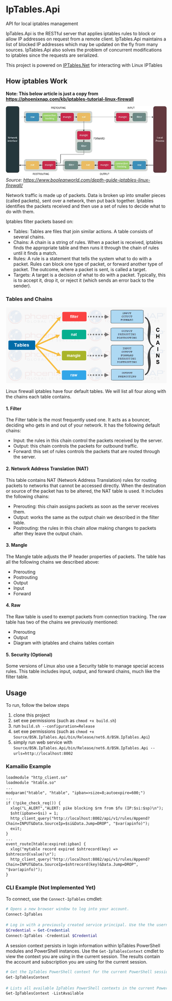 # IpTables.Api

API for local iptables management

IpTables.Api is the RESTful server that applies iptables rules to block or allow IP addresses on request from a remote client.
IpTables.Api maintains a list of blocked IP addresses which may be updated on the fly from many sources.
IpTables.Api also solves the problem of concurrent modifications to iptables since the requests are serialized.

This project is powered on [IPTables.Net](https://github.com/splitice/IPTables.Net) for interacting with Linux IPTables

## How iptables Work

**Note: This below article is just a copy from <https://phoenixnap.com/kb/iptables-tutorial-linux-firewall>**

![IpTablesFlow](Document/IpTablesWorkFlow.webp "IpTables Work Flow")
*Source: <https://www.booleanworld.com/depth-guide-iptables-linux-firewall/>*

Network traffic is made up of packets. Data is broken up into smaller pieces (called packets), sent over a network, then put back together. Iptables identifies the packets received and then use a set of rules to decide what to do with them.

Iptables filter packets based on:

* Tables: Tables are files that join similar actions. A table consists of several chains.
* Chains: A chain is a string of rules. When a packet is received, iptables finds the appropriate table and then runs it through the chain of rules until it finds a match.
* Rules: A rule is a statement that tells the system what to do with a packet. Rules can block one type of packet, or forward another type of packet. The outcome, where a packet is sent, is called a target.
* Targets: A target is a decision of what to do with a packet. Typically, this is to accept it, drop it, or reject it (which sends an error back to the sender).

### Tables and Chains

![diagram](Document/iptables-diagram.png "IpTables Tables and Chain")

Linux firewall iptables have four default tables. We will list all four along with the chains each table contains.

#### 1. Filter

The Filter table is the most frequently used one. It acts as a bouncer, deciding who gets in and out of your network. It has the following default chains:

* Input: the rules in this chain control the packets received by the server.
* Output: this chain controls the packets for outbound traffic.
* Forward: this set of rules controls the packets that are routed through the server.

#### 2. Network Address Translation (NAT)

This table contains NAT (Network Address Translation) rules for routing packets to networks that cannot be accessed directly. When the destination or source of the packet has to be altered, the NAT table is used. It includes the following chains:

* Prerouting: this chain assigns packets as soon as the server receives them.
* Output: works the same as the output chain we described in the filter table.
* Postrouting: the rules in this chain allow making changes to packets after they leave the output chain.

#### 3. Mangle

The Mangle table adjusts the IP header properties of packets. The table has all the following chains we described above:

* Prerouting
* Postrouting
* Output
* Input
* Forward

#### 4. Raw

The Raw table is used to exempt packets from connection tracking. The raw table has two of the chains we previously mentioned:

* Prerouting
* Output
* Diagram with iptables and chains tables contain

#### 5. Security (Optional)

Some versions of Linux also use a Security table to manage special access rules. This table includes input, output, and forward chains, much like the filter table.

## Usage

To run, follow the below steps

1. clone this project
1. set exe permissions (such as `chmod +x build.sh`)
1. run `build.sh --configuration=Release`
1. set exe permissions (such as `chmod +x Source/BSN.IpTables.Api/bin/Release/net6.0/BSN.IpTables.Api`)
1. simply run web service with `Source/BSN.IpTables.Api/bin/Release/net6.0/BSN.IpTables.Api --urls=http://localhost:8002`

### Kamailio Example

```kamailio
loadmodule "http_client.so"
loadmodule "htable.so"
...
modparam("htable", "htable", "ipban=>size=8;autoexpire=600;")
...
if (!pike_check_req()) {
  xlog("L_ALERT","ALERT: pike blocking $rm from $fu (IP:$si:$sp)\n");
  $sht(ipban=>$si) = 1;
  http_client_query("http://localhost:8002/api/v1/rules/Append?Chain=INPUT&Data.SourceIp=$si&Data.Jump=DROP", "$var(apinfo)");
  exit;
}
...
event_route[htable:expired:ipban] {
  xlog("mytable record expired $shtrecord(key) => $shtrecord(value)\n");
  http_client_query("http://localhost:8082/api/v1/rules/Append?Chain=INPUT&Data.SourceIp=$shtrecord(key)&Data.Jump=DROP", "$var(apinfo)");
}
```

### CLI Example (Not Implemented Yet)

To connect, use the `Connect-IpTables` cmdlet:

```powershell
# Opens a new browser window to log into your account.
Connect-IpTables

# Log in with a previously created service principal. Use the the username, and the secret as password.
$Credential = Get-Credential
Connect-IpTables -Credential $Credential
```

A session context persists in login information within IpTables PowerShell modules and PowerShell instances.
Use the `Get-IpTablesContext` cmdlet to view the context you are using in the current session. The results contain
the account and subscription you are using for the current session.

```powershell
# Get the IpTables PowerShell context for the current PowerShell session
Get-IpTablesContext

# Lists all available IpTables PowerShell contexts in the current PowerShell session
Get-IpTablesContext -ListAvailable
```
